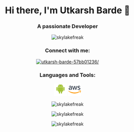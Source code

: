 <h1 align="center">Hi there, I'm Utkarsh Barde 👋</h1>
<h3 align="center">A passionate Developer</h3>

<p align="center"> 
  <img src="https://komarev.com/ghpvc/?username=skylakefreak&label=Profile%20views&color=0e75b6&style=flat" alt="skylakefreak" /> 
</p>

<h3 align="center">Connect with me:</h3>
<p align="center">
  <a href="https://linkedin.com/in/https://www.linkedin.com/in/utkarsh-barde-57bb01236/" target="blank">
    <img src="https://raw.githubusercontent.com/rahuldkjain/github-profile-readme-generator/master/src/images/icons/Social/linked-in-alt.svg" alt="utkarsh-barde-57bb01236/" height="30" width="40" />
  </a>
</p>

<h3 align="center">Languages and Tools:</h3>
<p align="center"> 
  <img src="https://raw.githubusercontent.com/devicons/devicon/master/icons/android/android-original-wordmark.svg" alt="android" width="40" height="40"/>
  <img src="https://raw.githubusercontent.com/devicons/devicon/master/icons/amazonwebservices/amazonwebservices-original-wordmark.svg" alt="aws" width="40" height="40"/>
  <!-- Add more icons here -->
</p>

<p align="center">
  <img src="https://github-readme-stats.vercel.app/api/top-langs?username=skylakefreak&show_icons=true&locale=en&layout=compact" alt="skylakefreak" />
</p>

<p align="center">
  <img src="https://github-readme-stats.vercel.app/api?username=skylakefreak&show_icons=true&locale=en" alt="skylakefreak" />
</p>

<p align="center">
  <img src="https://github-readme-streak-stats.herokuapp.com/?user=skylakefreak&" alt="skylakefreak" />
</p>
